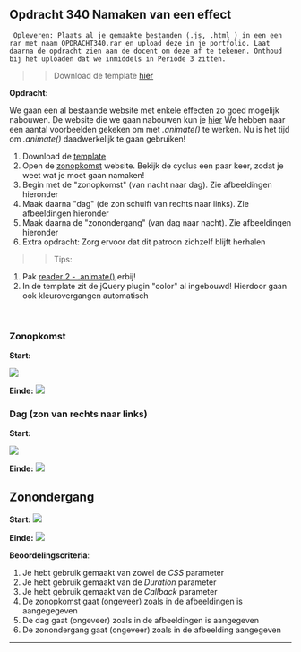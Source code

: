 ## Opdracht 340 Namaken van een effect

`` Opleveren: Plaats al je gemaakte bestanden (.js, .html ) in een een rar met naam OPDRACHT340.rar en upload deze in je portfolio. Laat daarna de opdracht zien aan de docent om deze af te tekenen. Onthoud bij het uploaden dat we inmiddels in Periode 3 zitten.``

>> Download de template <a href="https://elo.kw1c.nl/CMS/Studie/811%20ICT-Academie/811%20VakkenInhoud/%5BB.16%20JAV%5D%20Javascript/25187%20%C2%A0%20Applicatie-%20en%20mediaontwikkelaar/Periode%2003/Productie/03.%20Scripts/Huiswerkopdrachten/Opdracht%20340.zip" target="_blank">hier</a>


**Opdracht:**

We gaan een al bestaande website met enkele effecten zo goed mogelijk nabouwen. De website die we gaan nabouwen kun je <a href="https://elo.kw1c.nl/CMS/Studie/811%20ICT-Academie/811%20VakkenInhoud/[B.16%20JAV]%20Javascript/25187%20%C2%A0%20Applicatie-%20en%20mediaontwikkelaar/Periode%2003/Productie/03.%20Scripts/Huiswerkopdrachten/zonopgang/zonopkomst.html" target="_blank">hier</a>
We hebben naar een aantal voorbeelden gekeken om met *.animate()* te werken. Nu is het tijd om *.animate()* daadwerkelijk te gaan gebruiken!


1. Download de <a href="https://elo.kw1c.nl/CMS/Studie/811%20ICT-Academie/811%20VakkenInhoud/%5BB.16%20JAV%5D%20Javascript/25187%20%C2%A0%20Applicatie-%20en%20mediaontwikkelaar/Periode%2003/Productie/03.%20Scripts/Huiswerkopdrachten/Opdracht%20340.zip" target="blank">template</a>
2. Open de <a href="https://elo.kw1c.nl/CMS/Studie/811%20ICT-Academie/811%20VakkenInhoud/[B.16%20JAV]%20Javascript/25187%20%C2%A0%20Applicatie-%20en%20mediaontwikkelaar/Periode%2003/Productie/03.%20Scripts/Huiswerkopdrachten/zonopgang/zonopkomst.html" target="_blank">zonopkomst</a> website. Bekijk de cyclus een paar keer, zodat je weet wat je moet gaan namaken!
3. Begin met de "zonopkomst" (van nacht naar dag). Zie afbeeldingen hieronder
4. Maak daarna "dag" (de zon schuift van rechts naar links). Zie afbeeldingen hieronder
5. Maak daarna de "zonondergang" (van dag naar nacht). Zie afbeeldingen hieronder
6. Extra opdracht: Zorg ervoor dat dit patroon zichzelf blijft herhalen

>> Tips:
1. Pak <a href="https://elo.kw1c.nl/CMS/Studie/811%20ICT-Academie/811%20VakkenInhoud/%5BB.16%20JAV%5D%20Javascript/25187%20%C2%A0%20Applicatie-%20en%20mediaontwikkelaar/Periode%2003/Productie/01.%20Reader/Reader%202%20-%20.animate().pdf">reader 2 - .animate()</a> erbij!
1. In de template zit de jQuery plugin "color" al ingebouwd! Hierdoor gaan ook kleurovergangen automatisch
<br>


### Zonopkomst
**Start:**

<img src="https://raw.githubusercontent.com/ictacademiekw1c/opdrachten-repository/master/javascript/p3/productie/Afbeeldingen/340-1.png">

**Einde:**
<img src="https://raw.githubusercontent.com/ictacademiekw1c/opdrachten-repository/master/javascript/p3/productie/Afbeeldingen/340-2.png">




### Dag (zon van rechts naar links)
**Start:**

<img src="https://raw.githubusercontent.com/ictacademiekw1c/opdrachten-repository/master/javascript/p3/productie/Afbeeldingen/340-2.png">

**Einde:**
<img src="https://raw.githubusercontent.com/ictacademiekw1c/opdrachten-repository/master/javascript/p3/productie/Afbeeldingen/340-3.png">




## Zonondergang
**Start:**
<img src="https://raw.githubusercontent.com/ictacademiekw1c/opdrachten-repository/master/javascript/p3/productie/Afbeeldingen/340-3.png">

**Einde:**
<img src="https://raw.githubusercontent.com/ictacademiekw1c/opdrachten-repository/master/javascript/p3/productie/Afbeeldingen/340-1.png">



**Beoordelingscriteria**:
1. Je hebt gebruik gemaakt van zowel de *CSS* parameter
2. Je hebt gebruik gemaakt van de *Duration* parameter
3. Je hebt gebruik gemaakt van de *Callback* parameter
1. De zonopkomst gaat (ongeveer) zoals in de afbeeldingen is aangegegeven
2. De dag gaat (ongeveer) zoals in de afbeeldingen is aangegeven
3. De zonondergang gaat (ongeveer) zoals in de afbeelding aangegeven

---